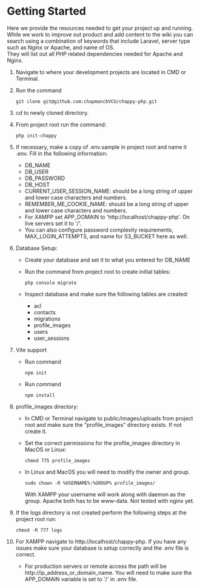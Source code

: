 # Getting Started

Here we provide the resources needed to get your project up and running.  While we work to improve out product and add content 
to the wiki you can search using a combination of keywords that include Laravel, server type such as Nginx or Apache, and name of OS.  
They will list out all PHP related dependencies needed for Apache and Nginx.
1. Navigate to where your development projects are located in CMD or Terminal.
2. Run the command 

   ```git clone git@github.com:chapmancbVCU/chappy-php.git```

3. cd to newly cloned directory.
3. From project root run the command: 

   ```php init-chappy```

4. If necessary, make a copy of .env.sample in project root and name it .env.  Fill in the following information:
   * DB_NAME
   * DB_USER
   * DB_PASSWORD
   * DB_HOST
   * CURRENT_USER_SESSION_NAME: should be a long string of upper and lower case characters and numbers.
   * REMEMBER_ME_COOKIE_NAME:  should be a long string of upper and lower case characters and numbers.
   * For XAMPP set APP_DOMAIN to 'http://localhost/chappy-php'.  On live servers set it to '/'.
   * You can also configure password complexity requirements, MAX_LOGIN_ATTEMPTS, and name for S3_BUCKET here as well.
5. Database Setup:
   * Create your database and set it to what you entered for DB_NAME
   * Run the command from project root to create initial tables:
      
      ```php console migrate```

   * Inspect database and make sure the following tables are created:
      * acl
      * contacts
      * migrations
      * profile_images
      * users
      * user_sessions
6. Vite support
   * Run command 
   
      ```npm init```

   * Run command 
   
      ```npm install```

7. profile_images directory:
   * In CMD or Terminal navigate to public/images/uploads from project root and make sure the "profile_images" directory exists. If not create it.
   * Set the correct permissions for the profile_images directory in MacOS or Linux: 
   
      ```chmod 775 profile_images```

   * In Linux and MacOS you will need to modify the owner and group.

      ```sudo chown -R %USERNAME%:%GROUP% profile_images/```

      With XAMPP your username will work along with daemon as the group. Apache both has to be www-data. Not tested with nginx yet.
7. If the logs directory is not created perform the following steps at the project root run:
   
   ```chmod -R 777 logs```

8. For XAMPP navigate to http://localhost/chappy-php.  If you have any issues make sure your database is setup correctly and the .env file is correct.
   * For production servers or remote access the path will be http://ip_address_or_domain_name.  You will need to make sure the APP_DOMAIN variable is set to '/' in .env file.
